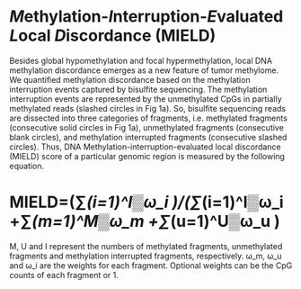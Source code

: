 # *M*ethylation-*I*nterruption-*E*valuated *L*ocal *D*iscordance (MIELD)
Besides global hypomethylation and focal hypermethylation, local DNA methylation discordance emerges as a new feature of tumor methylome. We quantified methylation discordance based on the methylation interruption events captured by bisulfite sequencing. The methylation interruption events are represented by the unmethylated CpGs in partially methylated reads (slashed circles in Fig 1a). So, bisulfite sequencing reads are dissected into three categories of fragments, i.e. methylated fragments (consecutive solid circles in Fig 1a), unmethylated fragments (consecutive blank circles), and methylation interrupted fragments (consecutive slashed circles). Thus, DNA Methylation-interruption-evaluated local discordance (MIELD) score of a particular genomic region is measured by the following equation. 
# MIELD=(∑_(i=1)^I▒ω_i )/(∑_(i=1)^I▒ω_i +∑_(m=1)^M▒ω_m +∑_(u=1)^U▒ω_u )
M, U and I represent the numbers of methylated fragments, unmethylated fragments and methylation interrupted fragments, respectively.  ω_m, ω_u and ω_i are the weights for each fragment. Optional weights can be the CpG counts of each fragment or 1.
